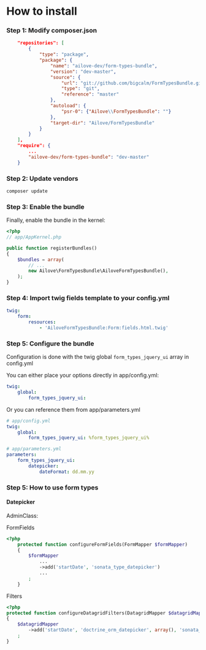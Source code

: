 # How to install


### Step 1: Modify composer.json
``` json
    "repositories": [
        {
            "type": "package",
            "package": {
                "name": "ailove-dev/form-types-bundle",
                "version": "dev-master",
                "source": {
                    "url": "git://github.com/bigcalm/FormTypesBundle.git",
                    "type": "git",
                    "reference": "master"
                },
                "autoload": {
                    "psr-0": {"Ailove\\FormTypesBundle": ""}
                },
                "target-dir": "Ailove/FormTypesBundle"
            }
        }
    ],
    "require": {
        ...
        "ailove-dev/form-types-bundle": "dev-master"
    }
```

### Step 2: Update vendors
``` sh
composer update
```
### Step 3: Enable the bundle
Finally, enable the bundle in the kernel:

``` php
<?php
// app/AppKernel.php

public function registerBundles()
{
    $bundles = array(
        // ...
        new Ailove\FormTypesBundle\AiloveFormTypesBundle(),
    );
}
```

### Step 4: Import twig fields template to your config.yml

``` yml
twig:
    form:
        resources:
            - 'AiloveFormTypesBundle:Form:fields.html.twig'

```

### Step 5: Configure the bundle

Configuration is done with the twig global `form_types_jquery_ui` array in config.yml

You can either place your options directly in app/config.yml:

``` yml
twig:
    global:
        form_types_jquery_ui:
```

Or you can reference them from app/parameters.yml
``` yml
# app/config.yml
twig:
    global:
        form_types_jquery_ui: %form_types_jquery_ui%

# app/parameters.yml
parameters:
    form_types_jquery_ui:
        datepicker:
            dateFormat: dd.mm.yy
```

### Step 5: How to use form types

#### Datepicker

AdminClass:

FormFields

``` php
<?php
    protected function configureFormFields(FormMapper $formMapper)
    {
        $formMapper
            ...
            ->add('startDate', 'sonata_type_datepicker')
            ...
        ;
    }
```

Filters

``` php
<?php
protected function configureDatagridFilters(DatagridMapper $datagridMapper)
{
	$datagridMapper
	    ->add('startDate', 'doctrine_orm_datepicker', array(), 'sonata_type_datepicker')
	;
}
```
